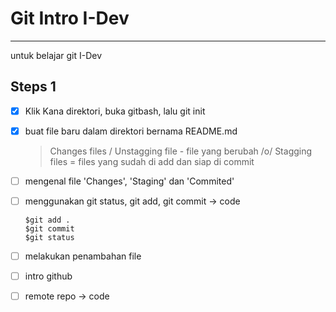 # Git Intro I-Dev
----
untuk belajar git I-Dev

Steps 1
----

 * [x] Klik Kana direktori, buka gitbash, lalu git init
 * [x] buat file baru dalam direktori bernama README.md
	> Changes files / Unstagging file - file yang berubah /o/
	> Stagging files = files yang sudah di add dan siap di commit
 * [ ] mengenal file 'Changes', 'Staging' dan 'Commited'
 * [ ] menggunakan git status, git add, git commit -> code
	```
	$git add . 
	$git commit
	$git status 
	```
 * [ ] melakukan penambahan file
 * [ ] intro github
 * [ ] remote repo -> code




 
 
 